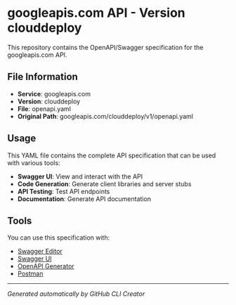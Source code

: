 # googleapis.com API - Version clouddeploy

This repository contains the OpenAPI/Swagger specification for the googleapis.com API.

## File Information

- **Service**: googleapis.com
- **Version**: clouddeploy
- **File**: openapi.yaml
- **Original Path**: googleapis.com/clouddeploy/v1/openapi.yaml

## Usage

This YAML file contains the complete API specification that can be used with various tools:

- **Swagger UI**: View and interact with the API
- **Code Generation**: Generate client libraries and server stubs
- **API Testing**: Test API endpoints
- **Documentation**: Generate API documentation

## Tools

You can use this specification with:

- [Swagger Editor](https://editor.swagger.io/)
- [Swagger UI](https://swagger.io/tools/swagger-ui/)
- [OpenAPI Generator](https://openapi-generator.tech/)
- [Postman](https://www.postman.com/)

---

*Generated automatically by GitHub CLI Creator*

